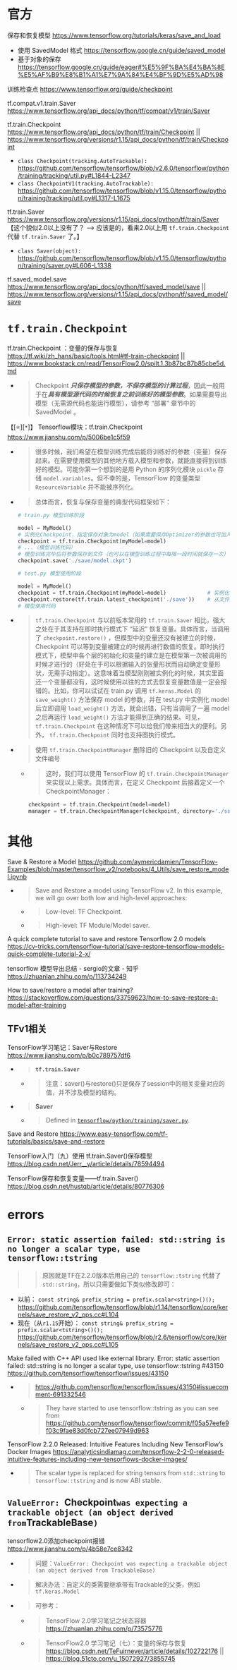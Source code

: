 
# 官方

保存和恢复模型 https://www.tensorflow.org/tutorials/keras/save_and_load
- 使用 SavedModel 格式 https://tensorflow.google.cn/guide/saved_model
- 基于对象的保存 https://tensorflow.google.cn/guide/eager#%E5%9F%BA%E4%BA%8E%E5%AF%B9%E8%B1%A1%E7%9A%84%E4%BF%9D%E5%AD%98

训练检查点 https://www.tensorflow.org/guide/checkpoint

tf.compat.v1.train.Saver https://www.tensorflow.org/api_docs/python/tf/compat/v1/train/Saver

tf.train.Checkpoint https://www.tensorflow.org/api_docs/python/tf/train/Checkpoint || https://www.tensorflow.org/versions/r1.15/api_docs/python/tf/train/Checkpoint
- `class Checkpoint(tracking.AutoTrackable):` https://github.com/tensorflow/tensorflow/blob/v2.6.0/tensorflow/python/training/tracking/util.py#L1844-L2347
- `class CheckpointV1(tracking.AutoTrackable):` https://github.com/tensorflow/tensorflow/blob/v1.15.0/tensorflow/python/training/tracking/util.py#L1317-L1675

tf.train.Saver https://www.tensorflow.org/versions/r1.15/api_docs/python/tf/train/Saver 【这个貌似2.0以上没有了？ --> 应该是的，看来2.0以上用 `tf.train.Checkpoint` 代替 `tf.train.Saver` 了。】
- `class Saver(object):` https://github.com/tensorflow/tensorflow/blob/v1.15.0/tensorflow/python/training/saver.py#L606-L1338

tf.saved_model.save https://www.tensorflow.org/api_docs/python/tf/saved_model/save || https://www.tensorflow.org/versions/r1.15/api_docs/python/tf/saved_model/save

# `tf.train.Checkpoint`

tf.train.Checkpoint ：变量的保存与恢复 https://tf.wiki/zh_hans/basic/tools.html#tf-train-checkpoint || https://www.bookstack.cn/read/TensorFlow2.0/spilt.1.3b87bc87b85cbe5d.md
- > Checkpoint ***只保存模型的参数，不保存模型的计算过程***，因此一般用于在***具有模型源代码的时候恢复之前训练好的模型参数***。如果需要导出模型（无需源代码也能运行模型），请参考 “部署” 章节中的 SavedModel 。

【[:star:][`*`]】 Tensorflow模块：tf.train.Checkpoint https://www.jianshu.com/p/5006be1c5f59
- > 很多时候，我们希望在模型训练完成后能将训练好的参数（变量）保存起来。在需要使用模型的其他地方载入模型和参数，就能直接得到训练好的模型。可能你第一个想到的是用 Python 的序列化模块 `pickle` 存储 `model.variables`。但不幸的是，TensorFlow 的变量类型 `ResourceVariable` 并不能被序列化。
- > 总体而言，恢复与保存变量的典型代码框架如下：
  ```py
  # train.py 模型训练阶段
  
  model = MyModel()
  # 实例化Checkpoint，指定保存对象为model（如果需要保存Optimizer的参数也可加入）
  checkpoint = tf.train.Checkpoint(myModel=model)
  # ...（模型训练代码）
  # 模型训练完毕后将参数保存到文件（也可以在模型训练过程中每隔一段时间就保存一次）
  checkpoint.save('./save/model.ckpt')
  ```
  ```py
  # test.py 模型使用阶段
  
  model = MyModel()
  checkpoint = tf.train.Checkpoint(myModel=model)             # 实例化Checkpoint，指定恢复对象为model
  checkpoint.restore(tf.train.latest_checkpoint('./save'))    # 从文件恢复模型参数
  # 模型使用代码
  ```
- > `tf.train.Checkpoint` 与以前版本常用的 `tf.train.Saver` 相比，强大之处在于其支持在即时执行模式下 “延迟” 恢复变量。具体而言，当调用了 `checkpoint.restore()` ，但模型中的变量还没有被建立的时候，Checkpoint 可以等到变量被建立的时候再进行数值的恢复。即时执行模式下，模型中各个层的初始化和变量的建立是在模型第一次被调用的时候才进行的（好处在于可以根据输入的张量形状而自动确定变量形状，无需手动指定）。这意味着当模型刚刚被实例化的时候，其实里面还一个变量都没有，这时候使用以往的方式去恢复变量数值是一定会报错的。比如，你可以试试在 train.py 调用 `tf.keras.Model` 的 `save_weight()` 方法保存 model 的参数，并在 test.py 中实例化 model 后立即调用 `load_weight()` 方法，就会出错，只有当调用了一遍 model 之后再运行 `load_weight()` 方法才能得到正确的结果。可见， `tf.train.Checkpoint` 在这种情况下可以给我们带来相当大的便利。另外， `tf.train.Checkpoint` 同时也支持图执行模式。
- > 使用 `tf.train.CheckpointManager` 删除旧的 Checkpoint 以及自定义文件编号
  * > 这时，我们可以使用 TensorFlow 的 `tf.train.CheckpointManager` 来实现以上需求。具体而言，在定义 Checkpoint 后接着定义一个 CheckpointManager：
    ```py
    checkpoint = tf.train.Checkpoint(model=model)
    manager = tf.train.CheckpointManager(checkpoint, directory='./save', checkpoint_name='model.ckpt', max_to_keep=k)
    ```

# 其他

Save & Restore a Model https://github.com/aymericdamien/TensorFlow-Examples/blob/master/tensorflow_v2/notebooks/4_Utils/save_restore_model.ipynb
- > Save and Restore a model using TensorFlow v2. In this example, we will go over both low and high-level approaches:
  * > Low-level: TF Checkpoint.
  * > High-level: TF Module/Model saver.

A quick complete tutorial to save and restore Tensorflow 2.0 models https://cv-tricks.com/tensorflow-tutorial/save-restore-tensorflow-models-quick-complete-tutorial-2-x/

tensorflow 模型导出总结 - sergio的文章 - 知乎 https://zhuanlan.zhihu.com/p/113734249

How to save/restore a model after training? https://stackoverflow.com/questions/33759623/how-to-save-restore-a-model-after-training

## TFv1相关

TensorFlow学习笔记：Saver与Restore https://www.jianshu.com/p/b0c789757df6
- > **`tf.train.Saver`**
  * > 注意：saver()与restore()只是保存了session中的相关变量对应的值，并不涉及模型的结构。
- > **Saver**
  * > Defined in [`tensorflow/python/training/saver.py`](https://github.com/tensorflow/tensorflow/blob/r1.3/tensorflow/python/training/saver.py).

Save and Restore https://www.easy-tensorflow.com/tf-tutorials/basics/save-and-restore

TensorFlow入门（九）使用 tf.train.Saver()保存模型 https://blog.csdn.net/Jerr__y/article/details/78594494

TensorFlow保存和恢复变量——tf.train.Saver() https://blog.csdn.net/hustqb/article/details/80776306

# errors

## `Error: static assertion failed: std::string is no longer a scalar type, use tensorflow::tstring`
>> 原因就是TF在2.2.0版本后用自己的 `tensorflow::tstring` 代替了 `std::string`，所以只需要做如下类似修改即可：
- 以前： `const string& prefix_string = prefix.scalar<string>()();` https://github.com/tensorflow/tensorflow/blob/r1.14/tensorflow/core/kernels/save_restore_v2_ops.cc#L104
- 现在（从`r1.15`开始）： `const string& prefix_string = prefix.scalar<tstring>()();` https://github.com/tensorflow/tensorflow/blob/r2.6/tensorflow/core/kernels/save_restore_v2_ops.cc#L105

Make failed with C++ API used like external library. Error: static assertion failed: std::string is no longer a scalar type, use tensorflow::tstring #43150 https://github.com/tensorflow/tensorflow/issues/43150
- > https://github.com/tensorflow/tensorflow/issues/43150#issuecomment-691332546
  * > They have started to use tensorflow::tstring as you can see from https://github.com/tensorflow/tensorflow/commit/f05a57eefe9f03c9fae83d0fcb727ee07949d963

TensorFlow 2.2.0 Released: Intuitive Features Including New TensorFlow’s Docker Images https://analyticsindiamag.com/tensorflow-2-2-0-released-intuitive-features-including-new-tensorflows-docker-images/
- > The scalar type is replaced for string tensors from `std::string` to `tensorflow::tstring` and is now ABI stable.

## `ValueError: `Checkpoint` was expecting a trackable object (an object derived from `TrackableBase`)`

tensorflow2.0添加checkpoint报错 https://www.jianshu.com/p/4b58e7ce8342
- > 问题：`ValueError: Checkpoint was expecting a trackable object (an object derived from TrackableBase)`
- > 解决办法：自定义的类需要继承带有Trackable的父类，例如 `tf.keras.Model`
- > 可参考：
  * > TensorFlow 2.0学习笔记之状态容器 https://zhuanlan.zhihu.com/p/73575776
  * > TensorFlow2.0 学习笔记（七）：变量的保存与恢复 https://blog.csdn.net/TeFuirnever/article/details/102722176 || https://blog.51cto.com/u_15072927/3855745

